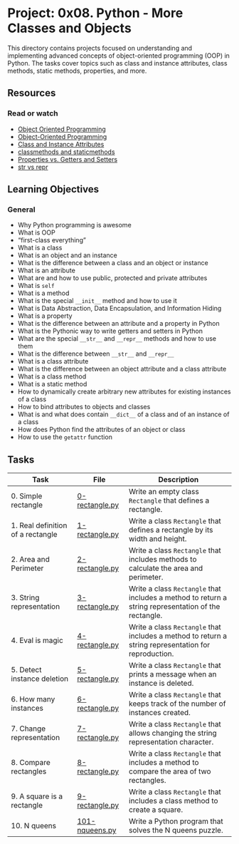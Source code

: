 # Project: 0x08. Python - More Classes and Objects

This directory contains projects focused on understanding and implementing advanced concepts of object-oriented programming (OOP) in Python. The tasks cover topics such as class and instance attributes, class methods, static methods, properties, and more.

## Resources

### Read or watch

- [Object Oriented Programming](https://realpython.com/python3-object-oriented-programming/)
- [Object-Oriented Programming](https://www.python-course.eu/python3_object_oriented_programming.php)
- [Class and Instance Attributes](https://www.python-course.eu/python3_class_and_instance_attributes.php)
- [classmethods and staticmethods](https://www.programiz.com/python-programming/methods/built-in/classmethod)
- [Properties vs. Getters and Setters](https://www.python-course.eu/python3_properties.php)
- [str vs repr](https://realpython.com/python-str-vs-repr/)

## Learning Objectives

### General

- Why Python programming is awesome
- What is OOP
- “first-class everything”
- What is a class
- What is an object and an instance
- What is the difference between a class and an object or instance
- What is an attribute
- What are and how to use public, protected and private attributes
- What is `self`
- What is a method
- What is the special `__init__` method and how to use it
- What is Data Abstraction, Data Encapsulation, and Information Hiding
- What is a property
- What is the difference between an attribute and a property in Python
- What is the Pythonic way to write getters and setters in Python
- What are the special `__str__` and `__repr__` methods and how to use them
- What is the difference between `__str__` and `__repr__`
- What is a class attribute
- What is the difference between an object attribute and a class attribute
- What is a class method
- What is a static method
- How to dynamically create arbitrary new attributes for existing instances of a class
- How to bind attributes to objects and classes
- What is and what does contain `__dict__` of a class and of an instance of a class
- How does Python find the attributes of an object or class
- How to use the `getattr` function

## Tasks

| Task                              | File                               | Description                                                                                          |
| --------------------------------- | ---------------------------------- | ---------------------------------------------------------------------------------------------------- |
| 0. Simple rectangle               | [0-rectangle.py](./0-rectangle.py) | Write an empty class `Rectangle` that defines a rectangle.                                           |
| 1. Real definition of a rectangle | [1-rectangle.py](./1-rectangle.py) | Write a class `Rectangle` that defines a rectangle by its width and height.                          |
| 2. Area and Perimeter             | [2-rectangle.py](./2-rectangle.py) | Write a class `Rectangle` that includes methods to calculate the area and perimeter.                 |
| 3. String representation          | [3-rectangle.py](./3-rectangle.py) | Write a class `Rectangle` that includes a method to return a string representation of the rectangle. |
| 4. Eval is magic                  | [4-rectangle.py](./4-rectangle.py) | Write a class `Rectangle` that includes a method to return a string representation for reproduction. |
| 5. Detect instance deletion       | [5-rectangle.py](./5-rectangle.py) | Write a class `Rectangle` that prints a message when an instance is deleted.                         |
| 6. How many instances             | [6-rectangle.py](./6-rectangle.py) | Write a class `Rectangle` that keeps track of the number of instances created.                       |
| 7. Change representation          | [7-rectangle.py](./7-rectangle.py) | Write a class `Rectangle` that allows changing the string representation character.                  |
| 8. Compare rectangles             | [8-rectangle.py](./8-rectangle.py) | Write a class `Rectangle` that includes a method to compare the area of two rectangles.              |
| 9. A square is a rectangle        | [9-rectangle.py](./9-rectangle.py) | Write a class `Rectangle` that includes a class method to create a square.                           |
| 10. N queens                      | [101-nqueens.py](./101-nqueens.py) | Write a Python program that solves the N queens puzzle.                                              |
